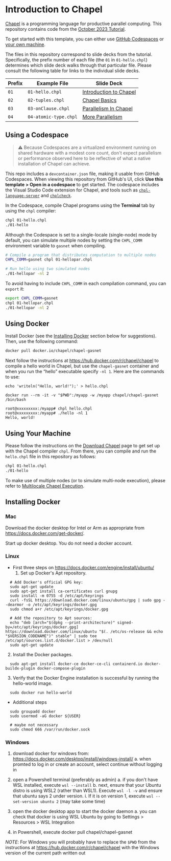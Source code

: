 # Introduction to Chapel

[Chapel](https://github.com/chapel-lang/chapel/) is a programming language for productive parallel computing. This repository contains code from the [October 2023 Tutorial](https://chapel-lang.org/tutorials.html).

To get started with this template, you can either use [GitHub Codespaces](#using-a-codespace) or [your own machine](#using-your-machine).

The files in this repository correspond to slide decks from the tutorial.
Specifically, the prefix number of each file (the `01` in `01-hello.chpl`)
determines which slide deck walks through that particular file. Please
consult the following table for links to the individual slide decks.

| Prefix | Example File    | Slide Deck |
|--------|-----------------|------------|
| `01`   | `01-hello.chpl` | [Introduction to Chapel](https://chapel-lang.org/tutorials/Oct2023/01-Chapel-Intro.pdf) |
| `02`   | `02-tuples.chpl` | [Chapel Basics](https://chapel-lang.org/tutorials/Oct2023/02-Chapel-Basics.pdf) |
| `03`   | `03-onClause.chpl` | [Parallelism In Chapel](https://chapel-lang.org/tutorials/Oct2023/03-Chapel-Parallelism.pdf) |
| `04`   | `04-atomic-type.chpl` | [More Parallelism](https://chapel-lang.org/tutorials/Oct2023/04-Chapel-MorePar.pdf) |


## Using a Codespace

> :warning: Because Codespaces are a virtualized environment running on shared hardware with a modest core count, don't expect parallelism or performance observed here to be reflective of what a native installation of Chapel can achieve.

This repo includes a `devcontainer.json` file, making it usable from GitHub Codespaces. When viewing this repository from GitHub's UI, click __Use this template > Open in a codespace__ to get started. The codespace includes the Visual Studio Code extension for Chapel, and tools such as [`chpl-language-server`](https://chapel-lang.org/docs/main/tools/chpl-language-server/chpl-language-server.html) and [`chplcheck`](https://chapel-lang.org/docs/main/tools/chplcheck/chplcheck.html).

In the Codespace, compile Chapel programs using the __Terminal__ tab by using the `chpl` compiler:

```bash
chpl 01-hello.chpl
./01-hello
```

Although the Codespace is set to a single-locale (single-node) mode by default, you can simulate multiple nodes by setting the `CHPL_COMM` environment variable to `gasnet` when compiling.

```bash
# Compile a program that distributes computation to multiple nodes
CHPL_COMM=gasnet chpl 01-hellopar.chpl

# Run hello using two simulated nodes
./01-hellopar -nl 2
```

To avoid having to include `CHPL_COMM` in each compilation command, you can
`export` it:

```bash
export CHPL_COMM=gasnet
chpl 01-hellopar.chpl
./01-hellopar -nl 2
```

## Using Docker

Install Docker (see the [Installing Docker](#installing-docker) section below for suggestions). Then, use the following command:

```bash
docker pull docker.io/chapel/chapel-gasnet
```

Next follow the instructions at https://hub.docker.com/r/chapel/chapel to compile a hello world in Chapel, but use the `chapel-gasnet` container and when you run the “hello” executable specify `-nl 1`.  Here are the commands to use:

```
echo 'writeln("Hello, world!");' > hello.chpl

docker run --rm -it -v "$PWD":/myapp -w /myapp chapel/chapel-gasnet /bin/bash

root@xxxxxxxxx:/myapp# chpl hello.chpl
root@xxxxxxxxx:/myapp# ./hello -nl 1
Hello, world!
```

## Using Your Machine

Please follow the instructions on the [Download Chapel](https://chapel-lang.org/download.html) page to get set up with the Chapel compiler `chpl`. From there, you can compile and run the `hello.chpl` file in this repository as follows:

```bash
chpl 01-hello.chpl
./01-hello
```

To make use of multiple nodes (or to simulate multi-node execution), please
refer to [Multilocale Chapel Execution](https://chapel-lang.org/docs/usingchapel/multilocale.html).

## Installing Docker

### Mac

Download the docker desktop for Intel or Arm as appropriate from
https://docs.docker.com/get-docker/.

Start up docker desktop.  You do not need a docker account.


### Linux

* First three steps on https://docs.docker.com/engine/install/ubuntu/
  1. Set up Docker's Apt repository.
```
  # Add Docker's official GPG key:
  sudo apt-get update
  sudo apt-get install ca-certificates curl gnupg
  sudo install -m 0755 -d /etc/apt/keyrings
  curl -fsSL https://download.docker.com/linux/ubuntu/gpg | sudo gpg --dearmor -o /etc/apt/keyrings/docker.gpg
  sudo chmod a+r /etc/apt/keyrings/docker.gpg

  # Add the repository to Apt sources:
  echo "deb [arch="$(dpkg --print-architecture)" signed-by=/etc/apt/keyrings/docker.gpg]   https://download.docker.com/linux/ubuntu "$(. /etc/os-release && echo "$VERSION_CODENAME")" stable" | sudo tee /etc/apt/sources.list.d/docker.list > /dev/null
  sudo apt-get update
```

  2. Install the Docker packages.
```
  sudo apt-get install docker-ce docker-ce-cli containerd.io docker-buildx-plugin docker-compose-plugin
```

  3. Verify that the Docker Engine installation is successful by running the hello-world image.
```
  sudo docker run hello-world
```


* Additional steps
```
  sudo groupadd docker
  sudo usermod -aG docker ${USER}

  # maybe not necessary
  sudo chmod 666 /var/run/docker.sock

```

### Windows

1. download docker for windows from: https://docs.docker.com/desktop/install/windows-install/
  a. when promted to log in or create an account, select continue without logging in

2. open a Powershell terminal (preferably as admin)
  a. if you don't have WSL installed, execute `wsl --install`
  b. next, ensure that your Ubuntu distro is using WSL2 (rather than WSL1).
  Execute `wsl -l -v` and ensure that ubuntu says 2 under version.
   i. If it is on version 1, execute `wsl --set-version ubuntu 2` (may take some time)

3. open the docker desktop app to start the docker daemon
  a. you can check that docker is using WSL Ubuntu by going to
  Settings > Resources > WSL Integration

4. in Powershell, execute docker pull chapel/chapel-gasnet

*NOTE*: For Windows you will probably have to replace the `$PWD` from the instructions
at https://hub.docker.com/r/chapel/chapel with the Windows version of the current path
written out

